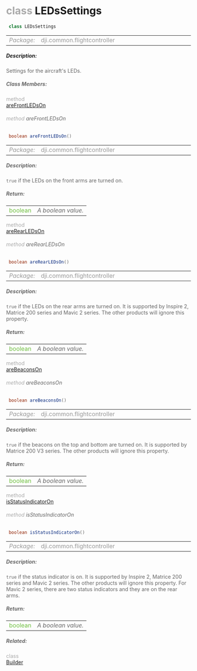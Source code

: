 <div class="article"><h1 ><font color="#AAA">class </font>LEDsSettings</h1></div>

~~~java
 class LEDsSettings 
~~~

<html><table class="table-supportedby"><tr valign="top"><td width=15%><font color="#999"><i>Package:</i></td><td width=85%><font color="#999">dji.common.flightcontroller</td></tr></table></html>



##### Description:



<font color="#666">Settings for the aircraft's LEDs.



##### Class Members:

<div class="api-row" id="djiflightcontroller_djiflightcontrollerledssettings_frontledson"><div class="api-col left"></div><div class="api-col middle" style="color:#AAA">method</div><div class="api-col right"><a class="trigger" href="#djiflightcontroller_djiflightcontrollerledssettings_frontledson_inline">areFrontLEDsOn</a></div></div><div class="inline-doc" id="djiflightcontroller_djiflightcontrollerledssettings_frontledson_inline"

><div class="article"><h6 ><font color="#AAA">method </font>areFrontLEDsOn</h6></div>

~~~java
 boolean areFrontLEDsOn() 
~~~

<html><table class="table-supportedby"><tr valign="top"><td width=15%><font color="#999"><i>Package:</i></td><td width=85%><font color="#999">dji.common.flightcontroller</td></tr></table></html>



##### Description:



<font color="#666"><code>true</code> if the LEDs on the front arms are turned on.



##### Return:

<html><table class="table-inline-parameters"><tr valign="top"><td><font color="#70BF41">boolean</td><td><font color="#666"><i>A boolean value.</i></td></tr></table></html></div>

<div class="api-row" id="djiflightcontroller_djiflightcontrollerledssettings_rearledson"><div class="api-col left"></div><div class="api-col middle" style="color:#AAA">method</div><div class="api-col right"><a class="trigger" href="#djiflightcontroller_djiflightcontrollerledssettings_rearledson_inline">areRearLEDsOn</a></div></div><div class="inline-doc" id="djiflightcontroller_djiflightcontrollerledssettings_rearledson_inline"

><div class="article"><h6 ><font color="#AAA">method </font>areRearLEDsOn</h6></div>

~~~java
 boolean areRearLEDsOn() 
~~~

<html><table class="table-supportedby"><tr valign="top"><td width=15%><font color="#999"><i>Package:</i></td><td width=85%><font color="#999">dji.common.flightcontroller</td></tr></table></html>



##### Description:



<font color="#666"><code>true</code> if the LEDs on the rear arms are turned on. It is  supported by Inspire 2, Matrice 200 series and Mavic 2 series.  The other products will ignore this property.



##### Return:

<html><table class="table-inline-parameters"><tr valign="top"><td><font color="#70BF41">boolean</td><td><font color="#666"><i>A boolean value.</i></td></tr></table></html></div>

<div class="api-row" id="djiflightcontroller_djiflightcontrollerledssettings_beaconon"><div class="api-col left"></div><div class="api-col middle" style="color:#AAA">method</div><div class="api-col right"><a class="trigger" href="#djiflightcontroller_djiflightcontrollerledssettings_beaconon_inline">areBeaconsOn</a></div></div><div class="inline-doc" id="djiflightcontroller_djiflightcontrollerledssettings_beaconon_inline"

><div class="article"><h6 ><font color="#AAA">method </font>areBeaconsOn</h6></div>

~~~java
 boolean areBeaconsOn() 
~~~

<html><table class="table-supportedby"><tr valign="top"><td width=15%><font color="#999"><i>Package:</i></td><td width=85%><font color="#999">dji.common.flightcontroller</td></tr></table></html>



##### Description:



<font color="#666"><code>true</code> if the beacons on the top and bottom are turned on. It is supported by  Matrice 200 V3 series. The other products will ignore this property.



##### Return:

<html><table class="table-inline-parameters"><tr valign="top"><td><font color="#70BF41">boolean</td><td><font color="#666"><i>A boolean value.</i></td></tr></table></html></div>

<div class="api-row" id="djiflightcontroller_djiflightcontrollerledssettings_statusindicatoron"><div class="api-col left"></div><div class="api-col middle" style="color:#AAA">method</div><div class="api-col right"><a class="trigger" href="#djiflightcontroller_djiflightcontrollerledssettings_statusindicatoron_inline">isStatusIndicatorOn</a></div></div><div class="inline-doc" id="djiflightcontroller_djiflightcontrollerledssettings_statusindicatoron_inline"

><div class="article"><h6 ><font color="#AAA">method </font>isStatusIndicatorOn</h6></div>

~~~java
 boolean isStatusIndicatorOn() 
~~~

<html><table class="table-supportedby"><tr valign="top"><td width=15%><font color="#999"><i>Package:</i></td><td width=85%><font color="#999">dji.common.flightcontroller</td></tr></table></html>



##### Description:



<font color="#666"><code>true</code> if the status indicator is on. It is supported by Inspire 2, Matrice 200  series and Mavic 2 series. The other products will ignore this property. For Mavic 2  series, there are two status indicators and they are on the rear arms.



##### Return:

<html><table class="table-inline-parameters"><tr valign="top"><td><font color="#70BF41">boolean</td><td><font color="#666"><i>A boolean value.</i></td></tr></table></html></div>



##### Related:

<div class="api-row" id="djiflightcontroller_djiflightcontrollerledssettings_builder"><div class="api-col left"></div><div class="api-col middle" style="color:#AAA">class</div><div class="api-col right"><a href="/Components/FlightController/DJIFlightController_DJIFlightControllerLEDsSettings_Builder.html">Builder</a></div></div>
